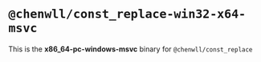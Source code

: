 # `@chenwll/const_replace-win32-x64-msvc`

This is the **x86_64-pc-windows-msvc** binary for `@chenwll/const_replace`
